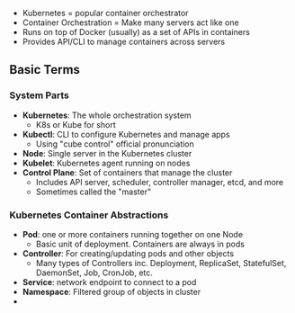 - Kubernetes = popular container orchestrator
- Container Orchestration = Make many servers act like one
- Runs on top of Docker (usually) as a set of APIs in containers
- Provides API/CLI to manage containers across servers

## Basic Terms
### System Parts

- **Kubernetes**: The whole orchestration system
	- K8s or Kube for short
- **Kubectl**: CLI to configure Kubernetes and manage apps
	- Using "cube control" official pronunciation
- **Node**: Single server in the Kubernetes cluster
- **Kubelet**: Kubernetes agent running on nodes
- **Control Plane**: Set of containers that manage the cluster
	- Includes API server, scheduler, controller manager, etcd, and more
	- Sometimes called the "master"

### Kubernetes Container Abstractions

- **Pod**: one or more containers running together on one Node
	- Basic unit of deployment. Containers are always in pods
- **Controller**: For creating/updating pods and other objects
	- Many types of Controllers inc. Deployment, ReplicaSet, StatefulSet, DaemonSet, Job, CronJob, etc.
- **Service**: network endpoint to connect to a pod
- **Namespace**: Filtered group of objects in cluster
- 